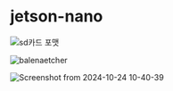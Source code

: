 # jetson-nano

![sd카드 포맷](https://github.com/user-attachments/assets/6e5c9554-bc0a-43fa-adaf-12ca8c1313a2)


![balenaetcher](https://github.com/user-attachments/assets/9d3e0288-67a3-43e4-9a23-3dc8168499f4)


![Screenshot from 2024-10-24 10-40-39](https://github.com/user-attachments/assets/5024e93b-94f5-4cf8-ab1e-5d551d4a8658)

